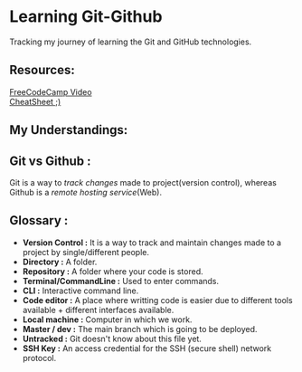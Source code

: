 # **Learning Git-Github**
Tracking my journey of learning the Git and GitHub technologies.

**Resources:**
----------

[FreeCodeCamp Video](https://youtu.be/RGOj5yH7evk)   
[CheatSheet ;)](https://education.github.com/git-cheat-sheet-education.pdf)

**My Understandings:**
----------------------

## Git vs Github :

Git is a way to *track changes* made to project(version control), whereas Github is a *remote hosting service*(Web).

## Glossary :

* **Version Control :** It is a way to track and maintain changes made to a project by single/different people.
* **Directory :**  A folder.
* **Repository :** A folder where your code is stored.
* **Terminal/CommandLine :** Used to enter commands.
* **CLI :** Interactive command line.
* **Code editor :** A place where writting code is easier due to different tools available + different interfaces available.
* **Local machine :** Computer in which we work.
* **Master / dev :** The main branch which is going to be deployed.
* **Untracked :** Git doesn't know about this file yet.
* **SSH Key :** An access credential for the SSH (secure shell) network protocol.
